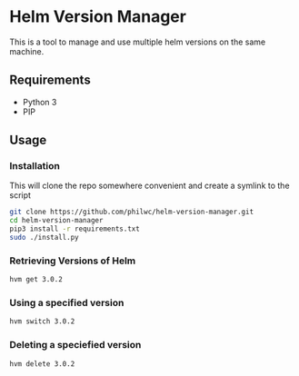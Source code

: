 # Helm Version Manager

This is a tool to manage and use multiple helm versions on the same machine.

## Requirements

- Python 3
- PIP

## Usage

### Installation

This will clone the repo somewhere convenient and create a symlink to the script

```bash
git clone https://github.com/philwc/helm-version-manager.git
cd helm-version-manager
pip3 install -r requirements.txt
sudo ./install.py
```

### Retrieving Versions of Helm

```bash
hvm get 3.0.2
```

### Using a specified version

```bash
hvm switch 3.0.2
```

### Deleting a speciefied version

```bash
hvm delete 3.0.2
```
